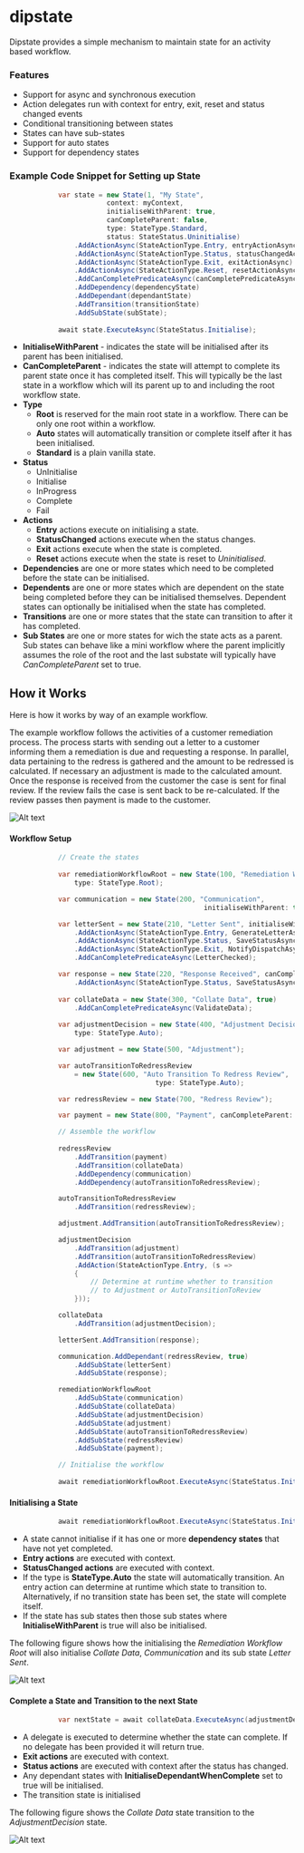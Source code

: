 # dipstate
Dipstate provides a simple mechanism to maintain state for an activity based workflow.

### Features
  * Support for async and synchronous execution
  * Action delegates run with context for entry, exit, reset and status changed events
  * Conditional transitioning between states
  * States can have sub-states
  * Support for auto states
  * Support for dependency states
  
### Example Code Snippet for Setting up State

```C#
            var state = new State(1, "My State", 
                        context: myContext,
                        initialiseWithParent: true, 
                        canCompleteParent: false,
                        type: StateType.Standard, 
                        status: StateStatus.Uninitialise)
                .AddActionAsync(StateActionType.Entry, entryActionAsync)
                .AddActionAsync(StateActionType.Status, statusChangedActionAsync)
                .AddActionAsync(StateActionType.Exit, exitActionAsync)
                .AddActionAsync(StateActionType.Reset, resetActionAsync)
                .AddCanCompletePredicateAsync(canCompletePredicateAsync)
                .AddDependency(dependencyState)
                .AddDependant(dependantState)                
                .AddTransition(transitionState)
                .AddSubState(subState);
                
            await state.ExecuteAsync(StateStatus.Initialise);
```

  * **InitialiseWithParent** - indicates the state will be initialised after its parent has been initialised.
  * **CanCompleteParent** - indicates the state will attempt to complete its parent state once it has completed itself. This will typically be the last state in a workflow which will its parent up to and including the root workflow state.
  * **Type**
    * **Root** is reserved for the main root state in a workflow. There can be only one root within a workflow.
    * **Auto** states will automatically transition or complete itself after it has been initialised.
    * **Standard** is a plain vanilla state.
  * **Status**
    * UnInitialise
    * Initialise
    * InProgress
    * Complete
    * Fail
  * **Actions**
    * **Entry** actions execute on initialising a state.
    * **StatusChanged** actions execute when the status changes.
    * **Exit** actions execute when the state is completed.
    * **Reset** actions execute when the state is reset to *Uninitialised*.
  * **Dependencies** are one or more states which need to be completed before the state can be initialised.
  * **Dependents** are one or more states which are dependent on the state being completed before they can be initialised themselves. Dependent states can optionally be initialised when the state has completed.
  * **Transitions** are one or more states that the state can transition to after it has completed.
  * **Sub States** are one or more states for wich the state acts as a parent. Sub states can behave like a mini workflow where the parent implicitly assumes the role of the root and the last substate will typically have *CanCompleteParent* set to true.

## How it Works

Here is how it works by way of an example workflow. 

The example workflow follows the activities of a customer remediation process. The process starts with sending out a letter to a customer informing them a remediation is due and requesting a response. In parallel, data pertaining to the redress is gathered and the amount to be redressed is calculated. If necessary an adjustment is made to the calculated amount. Once the response is received from the customer the case is sent for final review. If the review fails the case is sent back to be re-calculated. If the review passes then payment is made to the customer.

![Alt text](/README-images/Dipstate-example-workflow.png?raw=true "Example workflow")

#### Workflow Setup

```C#
            // Create the states
            
            var remediationWorkflowRoot = new State(100, "Remediation Workflow", 
                type: StateType.Root);

            var communication = new State(200, "Communication", 
                                                initialiseWithParent: true);

            var letterSent = new State(210, "Letter Sent", initialiseWithParent: true)
                .AddActionAsync(StateActionType.Entry, GenerateLetterAsync)
                .AddActionAsync(StateActionType.Status, SaveStatusAsync)
                .AddActionAsync(StateActionType.Exit, NotifyDispatchAsync)
                .AddCanCompletePredicateAsync(LetterChecked);

            var response = new State(220, "Response Received", canCompleteParent: true)
                .AddActionAsync(StateActionType.Status, SaveStatusAsync);
            
            var collateData = new State(300, "Collate Data", true)
                .AddCanCompletePredicateAsync(ValidateData);
            
            var adjustmentDecision = new State(400, "Adjustment Decision", 
                type: StateType.Auto);

            var adjustment = new State(500, "Adjustment");

            var autoTransitionToRedressReview 
                = new State(600, "Auto Transition To Redress Review", 
                                    type: StateType.Auto);

            var redressReview = new State(700, "Redress Review");

            var payment = new State(800, "Payment", canCompleteParent: true);

            // Assemble the workflow
            
            redressReview
                .AddTransition(payment)
                .AddTransition(collateData)
                .AddDependency(communication)
                .AddDependency(autoTransitionToRedressReview);

            autoTransitionToRedressReview
                .AddTransition(redressReview);

            adjustment.AddTransition(autoTransitionToRedressReview);

            adjustmentDecision
                .AddTransition(adjustment)
                .AddTransition(autoTransitionToRedressReview)
                .AddAction(StateActionType.Entry, (s =>
                {
                    // Determine at runtime whether to transition 
                    // to Adjustment or AutoTransitionToReview
                }));

            collateData
                .AddTransition(adjustmentDecision);

            letterSent.AddTransition(response);

            communication.AddDependant(redressReview, true)
                .AddSubState(letterSent)
                .AddSubState(response);

            remediationWorkflowRoot
                .AddSubState(communication)
                .AddSubState(collateData)
                .AddSubState(adjustmentDecision)
                .AddSubState(adjustment)
                .AddSubState(autoTransitionToRedressReview)
                .AddSubState(redressReview)
                .AddSubState(payment);

            // Initialise the workflow
            
            await remediationWorkflowRoot.ExecuteAsync(StateStatus.Initialise);
```

#### Initialising a State

```C#
            await remediationWorkflowRoot.ExecuteAsync(StateStatus.Initialise);
```

  * A state cannot initialise if it has one or more **dependency states** that have not yet completed.
  * **Entry actions** are executed with context. 
  * **StatusChanged actions** are executed with context. 
  * If the type is **StateType.Auto** the state will automatically transition. An entry action can determine at runtime which state to transition to. Alternatively, if no transition state has been set, the state will complete itself.  
  * If the state has sub states then those sub states where **InitialiseWithParent** is true will also be initialised. 

The following figure shows how the initialising the *Remediation Workflow Root* will also initialise *Collate Data*, *Communication* and its sub state *Letter Sent*.

![Alt text](/README-images/Dipstate-example-initialiseState.png?raw=true "Initialising a state")

#### Complete a State and Transition to the next State

```C#
            var nextState = await collateData.ExecuteAsync(adjustmentDecision);
```

  * A delegate is executed to determine whether the state can complete. If no delegate has been provided it will return true.
  * **Exit actions** are executed with context. 
  * **Status actions** are executed with context after the status has changed. 
  * Any dependant states with **InitialiseDependantWhenComplete** set to true will be initialised.
  * The transition state is initialised

The following figure shows the *Collate Data* state transition to the *AdjustmentDecision* state.

![Alt text](/README-images/Dipstate-example-transition.png?raw=true "Transition a state")

